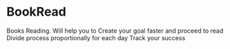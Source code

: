 # BookRead
Books Reading. Will help you to Create your goal faster and proceed to read Divide process proportionally for each day Track your success
